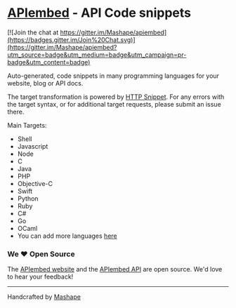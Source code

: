 # [APIembed](https://apiembed.com/) - API Code snippets

[![Join the chat at https://gitter.im/Mashape/apiembed](https://badges.gitter.im/Join%20Chat.svg)](https://gitter.im/Mashape/apiembed?utm_source=badge&utm_medium=badge&utm_campaign=pr-badge&utm_content=badge)

Auto-generated, code snippets in many programming languages for your website, blog or API docs.

The target transformation is powered by [HTTP Snippet](https://github.com/Mashape/httpsnippet).  For any errors with the target syntax, or for additional target requests, please submit an issue there.

Main Targets:

- Shell
- Javascript
- Node
- C
- Java
- PHP
- Objective-C
- Swift
- Python
- Ruby
- C#
- Go
- OCaml
- You can add more languages [here](https://github.com/Mashape/httpsnippet/blob/master/CONTRIBUTING.md)

### We &hearts; Open Source

The [APIembed website](https://github.com/Mashape/apiembed/tree/gh-pages) and the [APIembed API](https://github.com/Mashape/apiembed/tree/master) are open source.  We'd love to hear your feedback!

---

Handcrafted by [Mashape](https://www.mashape.com/)
